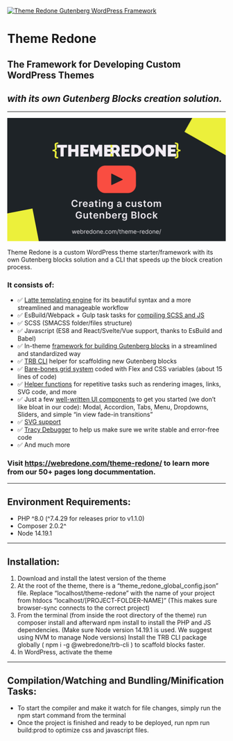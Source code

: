 [![Theme Redone Gutenberg WordPress Framework](https://raw.githubusercontent.com/webredone/theme-redone/main/assets/svg/theme-redone-logo.svg)](https://webredone.com/theme-redone/)

# **Theme Redone**

## **The Framework for Developing Custom WordPress Themes**

## _with its own Gutenberg Blocks creation solution._

---

[![Custom WordPress Theme Starter (framework) 2022 - Theme Redone | WebRedone ](https://raw.githubusercontent.com/webredone/theme-redone-docs-assets/main/img/theme-redone-by-webredone-youtube-screen.jpg)](https://www.youtube.com/watch?v=co1r5krHsl4)

Theme Redone is a custom WordPress theme starter/framework with its own Gutenberg blocks solution and a CLI that speeds up the block creation process.

### It consists of:

- ✅ [Latte templating engine](https://webredone.com/theme-redone/why-latte-as-a-templating-engine/) for its beautiful syntax and a more streamlined and manageable workflow
- ✅ EsBuild/Webpack + Gulp task tasks for [compiling SCSS and JS](https://webredone.com/theme-redone/scss-and-js-compilation-bundling/)
- ✅ SCSS (SMACSS folder/files structure)
- ✅ Javascript (ES8 and React/Svelte/Vue support, thanks to EsBuild and Babel)
- ✅ In-theme [framework for building Gutenberg blocks](https://webredone.com/theme-redone/gutenberg-blocks-framework/) in a streamlined and standardized way
- ✅ [TRB CLI](https://webredone.com/theme-redone/gutenberg-blocks-framework/trb-cli/) helper for scaffolding new Gutenberg blocks
- ✅ [Bare-bones grid system](https://webredone.com/theme-redone/simple-grid-system/) coded with Flex and CSS variables (about 15 lines of code)
- ✅ [Helper functions](https://webredone.com/theme-redone/theme-functions/) for repetitive tasks such as rendering images, links, SVG code, and more
- ✅ Just a few [well-written UI components](https://webredone.com/theme-redone/javascript-ui-elements-classes/) to get you started (we don’t like bloat in our code): Modal, Accordion, Tabs, Menu, Dropdowns, Sliders, and simple “in view fade-in transitions”
- ✅ [SVG support](https://webredone.com/theme-redone/svg-handling/)
- ✅ [Tracy Debugger](https://webredone.com/theme-redone/debugging-tracy/) to help us make sure we write stable and error-free code
- ✅ And much more

### Visit https://webredone.com/theme-redone/ to learn more from our 50+ pages long docummentation.

---

## **Environment Requirements:**

- PHP ^8.0 (^7.4.29 for releases prior to v1.1.0)
- Composer 2.0.2^
- Node 14.19.1

---

## **Installation:**

1. Download and install the latest version of the theme
2. At the root of the theme, there is a “theme_redone_global_config.json” file. Replace “localhost/theme-redone” with the name of your project from htdocs “localhost/[PROJECT-FOLDER-NAME]” (This makes sure browser-sync connects to the correct project)
3. From the terminal (from inside the root directory of the theme) run composer install and afterward npm install to install the PHP and JS dependencies. (Make sure Node version 14.19.1 is used. We suggest using NVM to manage Node versions)
   Install the TRB CLI package globally ( npm i -g @webredone/trb-cli ) to scaffold blocks faster.
4. In WordPress, activate the theme

---

## **Compilation/Watching and Bundling/Minification Tasks:**

- To start the compiler and make it watch for file changes, simply run the npm start command from the terminal
- Once the project is finished and ready to be deployed, run npm run build:prod to optimize css and javascript files.
